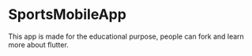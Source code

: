 # SportsMobileApp
 This app is made for the educational purpose, people can fork and learn more about flutter.
